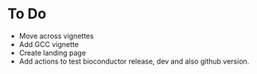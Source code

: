 # To Do

- Move across vignettes
- Add GCC vignette
- Create landing page
- Add actions to test bioconductor release, dev and also github version. 